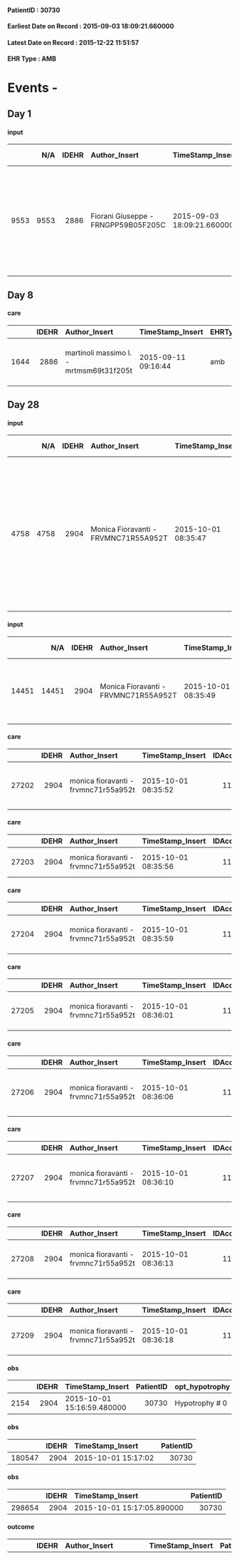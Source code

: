 
#### PatientID : 30730
#### Earliest Date on Record : 2015-09-03 18:09:21.660000
#### Latest Date on Record : 2015-12-22 11:51:57
#### EHR Type : AMB

# Events - 

## Day 1

#### input
|      |    N/A |   IDEHR | Author_Insert                       | TimeStamp_Insert           | EHRType   |   PatientID |   IDDigitalSignDocument | persone_vicine   |   Unnamed: 0_x.1 |   IDANAMNESI_SOCIALE | Patient   | FamigliaAltro   | Paziente_T   | FamigliaAltro_T   |   Non_Rilevabile_x.1 | Note_Non_Rilevabile_x.1   | opt_Problemi   | Note_I                                                                                                                                                             | chk_contr_sintomi   | opt_paziente_a   | opt_famiglia_a   | opt_adeguatezza   | opt_paziente_solo   | Presenza_minori   | Caregiver_principale   | opt_capacita     | opt_necessario   | opt_presente   | opt_risorse_ec   | opt_paziente_psi   | opt_Ins_vol   | opt_paziente_ad   | opt_caregiver_ad   | opt_inv_civile            | Needs     | Domestic partnership   | Fragility   | opt_disponibilita_f   | opt_famiglia_psi   | opt_disponibilit_paz   |
|-----:|-------:|--------:|:------------------------------------|:---------------------------|:----------|------------:|------------------------:|:-----------------|-----------------:|---------------------:|:----------|:----------------|:-------------|:------------------|---------------------:|:--------------------------|:---------------|:-------------------------------------------------------------------------------------------------------------------------------------------------------------------|:--------------------|:-----------------|:-----------------|:------------------|:--------------------|:------------------|:-----------------------|:-----------------|:-----------------|:---------------|:-----------------|:-------------------|:--------------|:------------------|:-------------------|:--------------------------|:----------|:-----------------------|:------------|:----------------------|:-------------------|:-----------------------|
| 9553 |   9553 |    2886 | Fiorani Giuseppe - FRNGPP59B05F205C | 2015-09-03 18:09:21.660000 | AMB       |       30730 |                  130103 | N/A              |             1294 |                  859 | No#0      | Si#1            | No#0         | Si#1              |                    0 | NR                        | No#0           | Pz non informata della diagnosi e della prognosi.La figlia ha piena consapevolezza di terminalit√† ed √® congruente ad un percorso di cure palliative di fine vita | controllo sintomi#0 | Indefinite#2     | Congruenti#1     | Si#1              | No#0                | No#0              | la figlia Maria Grazia | Incrementabile#1 | Si#1             | Si#1           | Adeguate#1       | No#0               | No#0          | Totale#2          | Totale#2           | in fase di accertamento#2 | Clinici#0 | Badante#1              | nessuna#0   | Si#1                  | No#0               | Si#1                   |


## Day 8

#### care
|      |   IDEHR | Author_Insert                           | TimeStamp_Insert    | EHRType   |   PatientID |   IDGESTIONE_AUSILI |   ds_ncons |   opt_annulla_consegna | ds_note_x                           | dt_Ric_consegna     | dt_ric_cons_forn    | opt_ausilio                    |
|-----:|--------:|:----------------------------------------|:--------------------|:----------|------------:|--------------------:|-----------:|-----------------------:|:------------------------------------|:--------------------|:--------------------|:-------------------------------|
| 1644 |    2886 | martinoli massimo l. - mrtmsm69t31f205t | 2015-09-11 09:16:44 | amb       |       30730 |                1488 |      26063 |                      0 | not available at september 10, 2015 | 2015-09-09 00:00:00 | 2015-09-11 00:00:00 | decubitus cushion silicone # 9 |


## Day 28

#### input
|      |    N/A |   IDEHR | Author_Insert                        | TimeStamp_Insert    |   IDAccess | EHRType   |   PatientID |   IDDigitalSignDocument | persone_vicine   |   Unnamed: 0_y |   IDANAMNESI_MED |   Non_Rilevabile_y | Note_Non_Rilevabile_y   | diagnosis                                                                                                                                                                                                         |
|-----:|-------:|--------:|:-------------------------------------|:--------------------|-----------:|:----------|------------:|------------------------:|:-----------------|---------------:|-----------------:|-------------------:|:------------------------|:------------------------------------------------------------------------------------------------------------------------------------------------------------------------------------------------------------------|
| 4758 |   4758 |    2904 | Monica Fioravanti - FRVMNC71R55A952T | 2015-10-01 08:35:47 |      11038 | AMB       |       30730 |                  146716 | N/A              |           1609 |             2699 |                  0 | NR                      | HCC (1550) in cirrhosis (571.5) in HCV (070.54) Neoformation the pancreas nature not determiata Meningioma of cerebellar tentorium with Slump mass effect vertebral D8 likely secondarismo (1985) Hyperthyroidism |

#### input
|       |    N/A |   IDEHR | Author_Insert                        | TimeStamp_Insert    |   IDAccess | EHRType   |   PatientID |   IDDigitalSignDocument | persone_vicine   |   Unnamed: 0_y.1 |   IDDIAGNOSI_ICD |   Non_Rilevabile_y.1 | Note_Non_Rilevabile_y.1   | I_ICD                                           | II_ICD                                              | III_ICD                                                       | IV_ICD                                                       | I_Anno   |
|------:|-------:|--------:|:-------------------------------------|:--------------------|-----------:|:----------|------------:|------------------------:|:-----------------|-----------------:|-----------------:|---------------------:|:--------------------------|:------------------------------------------------|:----------------------------------------------------|:--------------------------------------------------------------|:-------------------------------------------------------------|:---------|
| 14451 |  14451 |    2904 | Monica Fioravanti - FRVMNC71R55A952T | 2015-10-01 08:35:49 |      11038 | AMB       |       30730 |                  146717 | N/A              |               12 |               12 |                    0 | NR                        | 1550 - Tumori maligni primitivi del fegato#2048 | 5715 - Cirrosi epatica senza menzione di alcol#2357 | 07054 - Epatite C cronica senza menzione di coma epatico#2008 | 1985 - Tumori maligni secondari di osso e midollo osseo#2162 | 2013#53  |

#### care
|       |   IDEHR | Author_Insert                        | TimeStamp_Insert    |   IDAccess | EHRType   |   PatientID |   IDTERAPIE_OUTPAT_VIDAS | ds_dose   | opt_via_di_somm   | ds_ora   | dt_data_inizio      |   opt_pregressa |   opt_somm_terapia |   opt_estemporanea |   opt_termina |   opt_somm_in_pompa | opt_farmaco                                                     |
|------:|--------:|:-------------------------------------|:--------------------|-----------:|:----------|------------:|-------------------------:|:----------|:------------------|:---------|:--------------------|----------------:|-------------------:|-------------------:|--------------:|--------------------:|:----------------------------------------------------------------|
| 27202 |    2904 | monica fioravanti - frvmnc71r55a952t | 2015-10-01 08:35:52 |      11038 | amb       |       30730 |                     4679 | 1 cp      | oral # 0 = 0      | 08 # 8   | 2015-09-30 00:00:00 |               0 |                  0 |                  0 |             0 |                   0 | furosemide / spironolactone (lasitone cps 25 mg + 37 mg) # 1234 |

#### care
|       |   IDEHR | Author_Insert                        | TimeStamp_Insert    |   IDAccess | EHRType   |   PatientID |   IDTERAPIE_OUTPAT_VIDAS | ds_altro_farmaco   | ds_dose   | opt_via_di_somm   | ds_ora          | dt_data_inizio      |   opt_pregressa |   opt_somm_terapia |   opt_estemporanea |   opt_termina |   opt_somm_in_pompa | opt_farmaco              |
|------:|--------:|:-------------------------------------|:--------------------|-----------:|:----------|------------:|-------------------------:|:-------------------|:----------|:------------------|:----------------|:--------------------|----------------:|-------------------:|-------------------:|--------------:|--------------------:|:-------------------------|
| 27203 |    2904 | monica fioravanti - frvmnc71r55a952t | 2015-10-01 08:35:56 |      11038 | amb       |       30730 |                     4680 | bifiselle          | 1 cps     | oral # 0 = 0      | 08 # 8; 18 # 18 | 2015-09-30 00:00:00 |               0 |                  0 |                  0 |             0 |                   0 | other (see notes) # 2004 |

#### care
|       |   IDEHR | Author_Insert                        | TimeStamp_Insert    |   IDAccess | EHRType   |   PatientID |   IDTERAPIE_OUTPAT_VIDAS | ds_dose   | opt_via_di_somm   | ds_ora   | dt_data_inizio      |   opt_pregressa |   opt_somm_terapia |   opt_estemporanea |   opt_termina |   opt_somm_in_pompa | opt_farmaco                                 |
|------:|--------:|:-------------------------------------|:--------------------|-----------:|:----------|------------:|-------------------------:|:----------|:------------------|:---------|:--------------------|----------------:|-------------------:|-------------------:|--------------:|--------------------:|:--------------------------------------------|
| 27204 |    2904 | monica fioravanti - frvmnc71r55a952t | 2015-10-01 08:35:59 |      11038 | amb       |       30730 |                     4681 | 1 cp      | oral # 0 = 0      | 08 # 8   | 2015-09-30 00:00:00 |               0 |                  0 |                  0 |             0 |                   0 | esomeprazole (20 mg esomeprazole cps) # 981 |

#### care
|       |   IDEHR | Author_Insert                        | TimeStamp_Insert    |   IDAccess | EHRType   |   PatientID |   IDTERAPIE_OUTPAT_VIDAS | ds_dose   | opt_via_di_somm   | ds_ora   | dt_data_inizio      |   opt_pregressa |   opt_somm_terapia |   opt_estemporanea |   opt_termina |   opt_somm_in_pompa | opt_farmaco                                     |
|------:|--------:|:-------------------------------------|:--------------------|-----------:|:----------|------------:|-------------------------:|:----------|:------------------|:---------|:--------------------|----------------:|-------------------:|-------------------:|--------------:|--------------------:|:------------------------------------------------|
| 27205 |    2904 | monica fioravanti - frvmnc71r55a952t | 2015-10-01 08:36:01 |      11038 | amb       |       30730 |                     4682 | 32 gtt    | oral # 0 = 0      | 08 # 8   | 2015-09-30 00:00:00 |               0 |                  0 |                  0 |             0 |                   0 | dexamethasone (soldesam os gtt 0-2% gtt) # 1446 |

#### care
|       |   IDEHR | Author_Insert                        | TimeStamp_Insert    |   IDAccess | EHRType   |   PatientID |   IDTERAPIE_OUTPAT_VIDAS | ds_dose   | opt_via_di_somm   | ds_ora   | dt_data_inizio      |   opt_pregressa |   opt_somm_terapia |   opt_estemporanea |   opt_termina |   opt_somm_in_pompa | opt_farmaco                                   |
|------:|--------:|:-------------------------------------|:--------------------|-----------:|:----------|------------:|-------------------------:|:----------|:------------------|:---------|:--------------------|----------------:|-------------------:|-------------------:|--------------:|--------------------:|:----------------------------------------------|
| 27206 |    2904 | monica fioravanti - frvmnc71r55a952t | 2015-10-01 08:36:06 |      11038 | amb       |       30730 |                     4683 | 1 cp      | oral # 0 = 0      | 08 # 8   | 2015-09-30 00:00:00 |               0 |                  0 |                  0 |             0 |                   0 | bisoprolol (bisoprolol 2-5 mg tablets) # 1258 |

#### care
|       |   IDEHR | Author_Insert                        | TimeStamp_Insert    |   IDAccess | EHRType   |   PatientID |   IDTERAPIE_OUTPAT_VIDAS | ds_dose   | opt_via_di_somm   | ds_ora   | dt_data_inizio      |   opt_pregressa |   opt_somm_terapia |   opt_estemporanea |   opt_termina |   opt_somm_in_pompa | opt_farmaco                                      |
|------:|--------:|:-------------------------------------|:--------------------|-----------:|:----------|------------:|-------------------------:|:----------|:------------------|:---------|:--------------------|----------------:|-------------------:|-------------------:|--------------:|--------------------:|:-------------------------------------------------|
| 27207 |    2904 | monica fioravanti - frvmnc71r55a952t | 2015-10-01 08:36:10 |      11038 | amb       |       30730 |                     4684 | 1 cp      | oral # 0 = 0      | 20 # 20  | 2015-09-30 00:00:00 |               0 |                  0 |                  0 |             0 |                   0 | amlodipine (amlodipine teva 5 mg tablets) # 1279 |

#### care
|       |   IDEHR | Author_Insert                        | TimeStamp_Insert    |   IDAccess | EHRType   |   PatientID |   IDTERAPIE_OUTPAT_VIDAS | ds_dose   | opt_via_di_somm   | ds_ora   | dt_data_inizio      |   opt_pregressa |   opt_somm_terapia |   opt_estemporanea |   opt_termina |   opt_somm_in_pompa | opt_farmaco                                     |
|------:|--------:|:-------------------------------------|:--------------------|-----------:|:----------|------------:|-------------------------:|:----------|:------------------|:---------|:--------------------|----------------:|-------------------:|-------------------:|--------------:|--------------------:|:------------------------------------------------|
| 27208 |    2904 | monica fioravanti - frvmnc71r55a952t | 2015-10-01 08:36:13 |      11038 | amb       |       30730 |                     4685 | 2 gtt     | oral # 0 = 0      | 22 # 22  | 2015-09-30 00:00:00 |               0 |                  0 |                  0 |             0 |                   0 | haloperidol (serenase os gtt 10 mg / ml) # 1807 |

#### care
|       |   IDEHR | Author_Insert                        | TimeStamp_Insert    |   IDAccess | EHRType   |   PatientID |   IDTERAPIE_OUTPAT_VIDAS | ds_dose   | opt_via_di_somm   | ds_ora       | dt_data_inizio      |   opt_pregressa |   opt_somm_terapia |   opt_estemporanea |   opt_termina |   opt_somm_in_pompa | opt_farmaco                           |
|------:|--------:|:-------------------------------------|:--------------------|-----------:|:----------|------------:|-------------------------:|:----------|:------------------|:-------------|:--------------------|----------------:|-------------------:|-------------------:|--------------:|--------------------:|:--------------------------------------|
| 27209 |    2904 | monica fioravanti - frvmnc71r55a952t | 2015-10-01 08:36:18 |      11038 | amb       |       30730 |                     4686 | 1 cp      | oral # 0 = 0      | at need # 24 | 2015-09-30 00:00:00 |               0 |                  0 |                  0 |             0 |                   0 | lorazepam (tavor 1 mg tablets) # 1859 |

#### obs
|      |   IDEHR | TimeStamp_Insert           |   PatientID | opt_hypotrophy   | chk_eloquence     | anorexia     | asthenia   | cachexia     | dyspnoea              | agitation_behavior_freq   | mood        | cognitive_state           |
|-----:|--------:|:---------------------------|------------:|:-----------------|:------------------|:-------------|:-----------|:-------------|:----------------------|:--------------------------|:------------|:--------------------------|
| 2154 |    2904 | 2015-10-01 15:16:59.480000 |       30730 | Hypotrophy # 0   | confabulation # 1 | Anorexia # 0 | Severe # 3 | cachexia # 0 | applicant at rest # 5 | quiet # 0                 | Apathy # 00 | continuously confused # 1 |

#### obs
|        |   IDEHR | TimeStamp_Insert    |   PatientID |
|-------:|--------:|:--------------------|------------:|
| 180547 |    2904 | 2015-10-01 15:17:02 |       30730 |

#### obs
|        |   IDEHR | TimeStamp_Insert           |   PatientID |
|-------:|--------:|:---------------------------|------------:|
| 298654 |    2904 | 2015-10-01 15:17:05.890000 |       30730 |

#### outcome
|      |   IDEHR | Author_Insert                        | TimeStamp_Insert    |   PatientID |   IDDigitalSignDocument |   IDPAI_VIDAS | opt_problem                                            |   opt_problem_num | opt_obiettivo                                                                                                               |   opt_obiettivo_num | opt_stato_problema   |   opt_stato_problema_num | opt_interventi                                                                                                                                                                                                                                                                                                                                                                                                                                                                                                                                                                                                                |   opt_interventi_num |
|-----:|--------:|:-------------------------------------|:--------------------|------------:|------------------------:|--------------:|:-------------------------------------------------------|------------------:|:----------------------------------------------------------------------------------------------------------------------------|--------------------:|:---------------------|-------------------------:|:------------------------------------------------------------------------------------------------------------------------------------------------------------------------------------------------------------------------------------------------------------------------------------------------------------------------------------------------------------------------------------------------------------------------------------------------------------------------------------------------------------------------------------------------------------------------------------------------------------------------------|---------------------:|
| 3183 |    2904 | Monica Fioravanti - FRVMNC71R55A952T | 2015-10-01 15:17:09 |       30730 |                  147539 |          5196 | Alteration or risk of impairment of lung function # 26 |                 3 | The patient will present more profound and effective breaths with possible removal of pulmonary secretions, if present # 43 |                   4 | Open Problem # 1     |                        1 | Implementation PAI - Looking the patient by the thought of his anxiety # 224; PAI Implementation - therapeutic upgrading # 232; PAI Implementation - properly administer the drugs as prescription # 233; PAI Implementation - Evaluate the effectiveness of drug administration # 234; Counseling - Share with your caregiver therapeutic path # 236; Counseling - Reassure the patient that they are or you can take steps to reduce the sensation of shortness of breath # 237; Education - Educate the caregiver / patient recognition / treatment of the symptom # 238 ; Education - Educate to an effective cough # 239 |                    4 |

#### outcome
|      |   IDEHR | Author_Insert                        | TimeStamp_Insert    |   PatientID |   IDDigitalSignDocument |   IDPAI_VIDAS | opt_problem                           |   opt_problem_num | opt_obiettivo                                                                                                             |   opt_obiettivo_num | opt_stato_problema   |   opt_stato_problema_num | opt_interventi                                                                                                                                                                                                                                                                                                                                                                                                                                                                                                                                                |   opt_interventi_num |
|-----:|--------:|:-------------------------------------|:--------------------|------------:|------------------------:|--------------:|:--------------------------------------|------------------:|:--------------------------------------------------------------------------------------------------------------------------|--------------------:|:---------------------|-------------------------:|:--------------------------------------------------------------------------------------------------------------------------------------------------------------------------------------------------------------------------------------------------------------------------------------------------------------------------------------------------------------------------------------------------------------------------------------------------------------------------------------------------------------------------------------------------------------|---------------------:|
| 3184 |    2904 | Monica Fioravanti - FRVMNC71R55A952T | 2015-10-01 15:17:12 |       30730 |                  147540 |          5197 | Nutrition / Hydration inadequate # 34 |                 4 | The patient alimenter√ † ¬ † ¬ † using the residual capacit√ † reducing the risk of episodes of aspiration pneumonia # 73 |                   4 | Open Problem # 1     |                        1 | Implementation PAI - Keep the patient in a semi-seated position before and after a meal # 612; Implementation of PAI - Use gels and / or thickeners for the administration of liquids # 613; Informative - Inform the patient / caregiver about possible options for intervention # 618; Informational - Adequately inform the patient / caregiver about the causes of dysphagia and how to manage meal times # 619; Informative - Inform the patient / caregiver of the need to reduce consciousness to maintain QoL if the symptom becomes refractory # 620 |                    4 |

#### care
|       |   IDEHR | Author_Insert                        | TimeStamp_Insert    |   IDAccess | EHRType   |   PatientID |   IDTERAPIE_OUTPAT_VIDAS | ds_dose   | opt_via_di_somm        | ds_ora       | dt_data_inizio      |   opt_pregressa |   opt_somm_terapia |   opt_estemporanea |   opt_termina |   opt_somm_in_pompa | opt_farmaco                                                     |
|------:|--------:|:-------------------------------------|:--------------------|-----------:|:----------|------------:|-------------------------:|:----------|:-----------------------|:-------------|:--------------------|----------------:|-------------------:|-------------------:|--------------:|--------------------:|:----------------------------------------------------------------|
| 27380 |    2904 | monica fioravanti - frvmnc71r55a952t | 2015-10-01 15:17:17 |      11163 | amb       |       30730 |                     4857 | 1/2 fl    | subcutaneously # 3 = 3 | at need # 24 | 2015-10-01 00:00:00 |               0 |                  0 |                  0 |             0 |                   0 | morphine hydrochloride (10 mg morphine hydrochloride fl) # 1598 |

#### care
|       |   IDEHR | Author_Insert                        | TimeStamp_Insert    |   IDAccess | EHRType   |   PatientID |   IDTERAPIE_OUTPAT_VIDAS | ds_dose   | opt_via_di_somm        | ds_ora       | dt_data_inizio      |   opt_pregressa |   opt_somm_terapia |   opt_estemporanea |   opt_termina |   opt_somm_in_pompa | opt_farmaco                                  |
|------:|--------:|:-------------------------------------|:--------------------|-----------:|:----------|------------:|-------------------------:|:----------|:-----------------------|:-------------|:--------------------|----------------:|-------------------:|-------------------:|--------------:|--------------------:|:---------------------------------------------|
| 27382 |    2904 | monica fioravanti - frvmnc71r55a952t | 2015-10-01 15:17:21 |      11163 | amb       |       30730 |                     4859 | 1 fl      | subcutaneously # 3 = 3 | at need # 24 | 2015-10-01 00:00:00 |               0 |                  0 |                  0 |             0 |                   0 | haloperidol (serenase 2 mg / 2 ml fl) # 1803 |

#### care
|       |   IDEHR | Author_Insert                        | TimeStamp_Insert    |   IDAccess | EHRType   |   PatientID |   IDTERAPIE_OUTPAT_VIDAS | ds_dose   | opt_via_di_somm        | ds_ora       | dt_data_inizio      |   opt_pregressa |   opt_somm_terapia |   opt_estemporanea |   opt_termina |   opt_somm_in_pompa | opt_farmaco                                            |
|------:|--------:|:-------------------------------------|:--------------------|-----------:|:----------|------------:|-------------------------:|:----------|:-----------------------|:-------------|:--------------------|----------------:|-------------------:|-------------------:|--------------:|--------------------:|:-------------------------------------------------------|
| 27384 |    2904 | monica fioravanti - frvmnc71r55a952t | 2015-10-01 15:17:24 |      11163 | amb       |       30730 |                     4861 | 1 fl      | subcutaneously # 3 = 3 | at need # 24 | 2015-10-01 00:00:00 |               0 |                  0 |                  0 |             0 |                   0 | scopolamine butylbromide (buscopan 20mg / ml fl) # 997 |

#### care
|       |   IDEHR | Author_Insert                        | TimeStamp_Insert    |   IDAccess | EHRType   |   PatientID |   IDTERAPIE_OUTPAT_VIDAS | ds_altro_farmaco   | ds_dose   | opt_via_di_somm   | ds_ora          | dt_data_inizio      |   opt_pregressa |   opt_somm_terapia |   opt_estemporanea |   opt_termina |   opt_somm_in_pompa | opt_farmaco              |
|------:|--------:|:-------------------------------------|:--------------------|-----------:|:----------|------------:|-------------------------:|:-------------------|:----------|:------------------|:----------------|:--------------------|----------------:|-------------------:|-------------------:|--------------:|--------------------:|:-------------------------|
| 27386 |    2904 | monica fioravanti - frvmnc71r55a952t | 2015-10-01 15:17:26 |      11163 | amb       |       30730 |                     4863 | bifiselle          | 1 cps     | oral # 0 = 0      | 08 # 8; 18 # 18 | 2015-09-30 00:00:00 |               0 |                  0 |                  0 |             1 |                   0 | other (see notes) # 2004 |

#### obs
|        |   IDEHR | TimeStamp_Insert           |   PatientID |
|-------:|--------:|:---------------------------|------------:|
| 286226 |    2904 | 2015-10-01 15:17:29.257000 |       30730 |


## Day 32

#### input
|     |    N/A |   Unnamed: 0_x |   IDANAMNESI_INF |   IDEHR | Author_Insert                     | TimeStamp_Insert           |   IDAccess | EHRType   |   PatientID |   IDDigitalSignDocument |   Non_Rilevabile_x | Note_Non_Rilevabile_x   | cognitivo_percettivo   | sonno_riposo   | perc_salute               | rapporti_fam   | persone_vicine   | Caregiver        | Religion     |
|----:|-------:|---------------:|-----------------:|--------:|:----------------------------------|:---------------------------|-----------:|:----------|------------:|------------------------:|-------------------:|:------------------------|:-----------------------|:---------------|:--------------------------|:---------------|:-----------------|:-----------------|:-------------|
| 469 |    469 |            611 |             1523 |    2904 | PRECIOUS HENRY - PRZNRC78H30A509Q | 2015-10-05 09:46:38.737000 |      11435 | AMB       |       30730 |                  150690 |                  0 | NR                      | confusion # 1          | Insomnia # 0   | perdit√ † Performance # 0 | is # 0         | N/A              | son and daughter | Catholic # 0 |

#### death
|     |   IDDecesso |   IDEHR | Author_Insert                     | TimeStamp_Insert    |   PatientID |   IDDigitalSignDocument | Date                | Luogo_decesso   | Note                                                                                    |
|----:|------------:|--------:|:----------------------------------|:--------------------|------------:|------------------------:|:--------------------|:----------------|:----------------------------------------------------------------------------------------|
| 264 |         265 |    2904 | PRECIOUS HENRY - PRZNRC78H30A509Q | 2015-10-05 09:46:41 |       30730 |                  150691 | 2015-10-05 09:46:41 | # 2 Domicile    | I am informed of the death when they arrive at the Establishment. made condolence visit |

#### care
|      |   IDEHR | Author_Insert                           | TimeStamp_Insert    | EHRType   |   PatientID |   IDGESTIONE_AUSILI |   ds_ncons |   ds_nritiro |   opt_annulla_consegna | ds_note_x                           | dt_Ric_consegna     | dt_ric_cons_forn    | dt_ric_ritiro       | dt_ric_ritiro_forn   | opt_ausilio                    |
|-----:|--------:|:----------------------------------------|:--------------------|:----------|------------:|--------------------:|-----------:|-------------:|-----------------------:|:------------------------------------|:--------------------|:--------------------|:--------------------|:---------------------|:-------------------------------|
| 2243 |    2886 | martinoli massimo l. - mrtmsm69t31f205t | 2015-10-05 12:00:58 | amb       |       30730 |                2087 |      26063 |        26247 |                      0 | not available at september 10, 2015 | 2015-09-09 00:00:00 | 2015-09-11 00:00:00 | 2015-10-05 00:00:00 | 2015-10-05 00:00:00  | decubitus cushion silicone # 9 |


## Day 103

#### care
|      |   IDEHR | Author_Insert                           | TimeStamp_Insert    | EHRType   |   PatientID |   IDGESTIONE_AUSILI |   ds_ncons |   ds_nbolla | dt_consegna         |   ds_nritiro |   opt_annulla_consegna | ds_note_x                           | dt_Ric_consegna     | dt_ric_cons_forn    | dt_ric_ritiro       | dt_ric_ritiro_forn   | opt_ausilio                    |
|-----:|--------:|:----------------------------------------|:--------------------|:----------|------------:|--------------------:|-----------:|------------:|:--------------------|-------------:|-----------------------:|:------------------------------------|:--------------------|:--------------------|:--------------------|:---------------------|:-------------------------------|
| 3930 |    2886 | martinoli massimo l. - mrtmsm69t31f205t | 2015-12-15 16:26:53 | amb       |       30730 |                3788 |      26063 |         920 | 2015-09-14 00:00:00 |        26247 |                      0 | not available at september 10, 2015 | 2015-09-09 00:00:00 | 2015-09-11 00:00:00 | 2015-10-05 00:00:00 | 2015-10-05 00:00:00  | decubitus cushion silicone # 9 |


## Day 110

#### care
|      |   IDEHR | Author_Insert                           | TimeStamp_Insert    | EHRType   |   PatientID |   IDGESTIONE_AUSILI |   ds_ncons |   ds_nbolla | dt_consegna         |   ds_nritiro | dt_ritiro           |   opt_annulla_consegna | ds_note_x                           | dt_Ric_consegna     | dt_ric_cons_forn    | dt_ric_ritiro       | dt_ric_ritiro_forn   | opt_ausilio                    |
|-----:|--------:|:----------------------------------------|:--------------------|:----------|------------:|--------------------:|-----------:|------------:|:--------------------|-------------:|:--------------------|-----------------------:|:------------------------------------|:--------------------|:--------------------|:--------------------|:---------------------|:-------------------------------|
| 4345 |    2886 | martinoli massimo l. - mrtmsm69t31f205t | 2015-12-22 11:51:57 | amb       |       30730 |                4205 |      26063 |         920 | 2015-09-14 00:00:00 |        26247 | 2015-10-08 00:00:00 |                      0 | not available at september 10, 2015 | 2015-09-09 00:00:00 | 2015-09-11 00:00:00 | 2015-10-05 00:00:00 | 2015-10-05 00:00:00  | decubitus cushion silicone # 9 |


